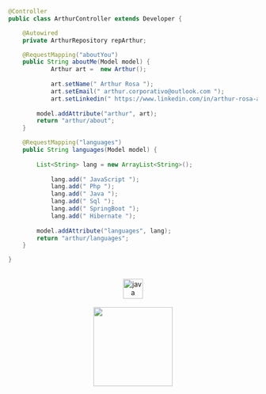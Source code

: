 ```java
@Controller
public class ArthurController extends Developer {

	@Autowired
	private ArthurRepository repArthur;

	@RequestMapping("aboutYou")
	public String aboutMe(Model model) {
    		Arthur art =  new Arthur();
    
    		art.setName(" Arthur Rosa ");
    		art.setEmail(" arthur.corporativo@outlook.com ");
    		art.setLinkedin(" https://www.linkedin.com/in/arthur-rosa-a2805b208/ ");
  
  		model.addAttribute("arthur", art);
		return "arthur/about";
	}

	@RequestMapping("languages")
	public String languages(Model model) {
		
		List<String> lang = new ArrayList<String>();
    
    		lang.add(" JavaScript ");
    		lang.add(" Php ");
    		lang.add(" Java ");
    		lang.add(" Sql ");
    		lang.add(" SpringBoot ");
    		lang.add(" Hibernate ");
    
		model.addAttribute("languages", lang);
		return "arthur/languages";
	}

}
```
<div style="display: inline_block" align="center"><br>
	<img align="center" alt="java" width="40px" src="https://cdn.jsdelivr.net/gh/devicons/devicon/icons/java/java-original.svg" />
</div><br>
 <div align="center" style="display: inline_block">
     <a href="https://github.com/ArthurCorpO">
     <img height="160em" src="https://github-readme-stats.vercel.app/api/top-langs/?username=ArthurCorpO&layout=compact&langs_count=7&theme=github_dark"/>
   </div>
